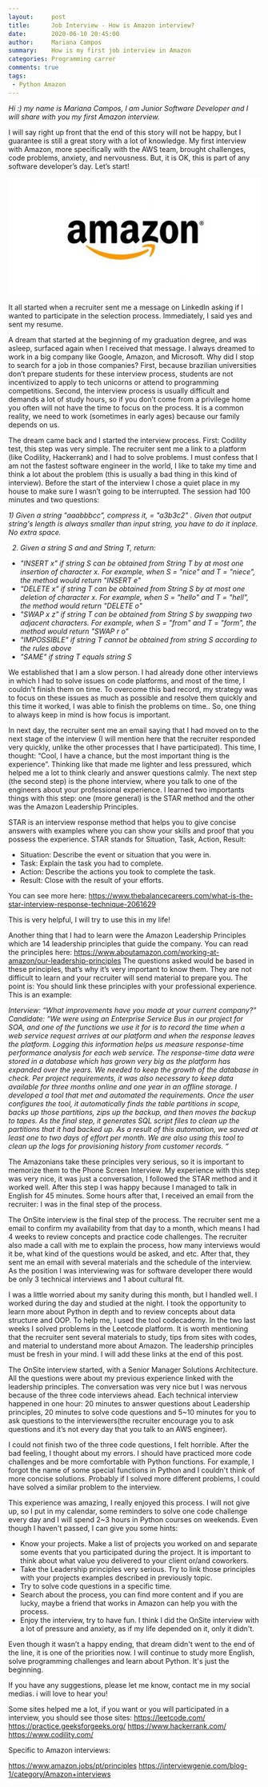 ```yaml
---
layout:     post
title:      Job Interview - How is Amazon interview?
date:       2020-06-10 20:45:00
author:     Mariana Campos
summary:    How is my first job interview in Amazon
categories: Programming carrer
comments: true
tags:
 - Python Amazon
---
```

<i>Hi :) my name is Mariana Campos, I am Junior Software Developer and I will share with you my first Amazon interview. </i>

I will say right up front that the end of this story will not be happy, but I guarantee is still a great story with  a lot of knowledge. My first interview with Amazon, more specifically with the AWS team, brought challenges, code problems, anxiety, and nervousness. But, it is OK, this is part of any software developer’s day. Let’s start!

<img src="/assets/amazon_imagem_blog.png">

It all started when a recruiter sent me a message on LinkedIn asking if I wanted to participate in the selection process. Immediately, I said yes and sent my resume. 

A dream that started at the beginning of my graduation degree, and was asleep, surfaced again when I received that message. I always dreamed to work in a big company like Google, Amazon, and Microsoft. Why did I stop to search for a job in those companies?  First, because brazilian universities don’t prepare students for these interview process, students are not incentivized to apply to tech unicorns or attend to programming competitions. Second, the interview process is usually difficult and demands a lot of study hours, so if you don’t come from a privilege home you often will not have the time to focus on the process. It is a common reality, we need to work (sometimes in early ages)  because our family depends on us.

The dream came back and I started the interview process. First: Codility test, this step was very simple. The recruiter sent me a link to a platform (like Codility, Hackerrank) and I had  to solve problems. I must confess that  I am not the fastest software engineer in the world, I like to take my time and think a lot about the problem (this is usually a bad thing in this kind of interview). Before the start of the interview I chose a quiet place in my house to make sure I wasn’t going to be interrupted. The session had 100 minutes and two questions:

<i>
1) Given a string "aaabbbcc", compress it, = "a3b3c2" . Given  that output string's length is always smaller than input string, you have to do it inplace. No extra space.

2) Given a string S and and String T, return:
<ul>
<li>"INSERT x" if string S can be obtained from String T by at most one insertion of character x.
For example, when S = "nice" and T = "niece", the method would return "INSERT e"</li>
<li>"DELETE x" if string T can be obtained from String S by at most one deletion of character x.
For example, when S = "hello" and T = "hell", the method would return "DELETE o"</li>
<li>"SWAP x z" if string T can be obtained from String S by swapping two adjacent characters.
For example, when S = "from" and T = "form", the method would return "SWAP r o"</li>
<li>"IMPOSSIBLE" if string T cannot be obtained from string S according to the rules above</li>
<li>"SAME" if string T equals string S</li>
</ul>
</i>

We established that  I am a slow person. I had already done other interviews in which I had to solve issues on code platforms, and most of the time, I couldn't finish them on time. To overcome this bad record, my strategy was to focus on these issues as much as possible and resolve them quickly  and this time it worked, I was able to finish the problems on time.. So,  one thing to always keep in mind is how  focus is important.

In next day, the recruiter sent me an email saying that I had moved on to the next stage of the interview (I will mention here that the recruiter responded very quickly, unlike the other processes that I have participated). This time, I thought: “Cool, I have a chance, but the most important thing is the experience”. Thinking like that made me lighter and less pressured, which helped me a lot to think clearly and answer questions calmly. The next step (the second step) is the phone interview, where you talk to one of the engineers about your professional experience. I learned two importants things with this step: one (more general) is the STAR method and the other was the Amazon Leadership Principles.

STAR is an interview response method that helps you to give concise answers with examples where you can show your skills and proof that you possess the experience. STAR stands for Situation, Task, Action, Result:

<ul>
<li>Situation: Describe the event or situation that you were in.</li>
<li>Task: Explain the task you had to complete.</li>
<li>Action: Describe the actions you took to complete the task.</li>
<li>Result: Close with the result of your efforts.</li>
</ul>

You can see more here:
<a>https://www.thebalancecareers.com/what-is-the-star-interview-response-technique-2061629</a>

This is very helpful, I will try to use this in my life! 

Another thing that I had to learn were the Amazon Leadership Principles which are 14 leadership principles that guide the company. You can read the principles here:
https://www.aboutamazon.com/working-at-amazon/our-leadership-principles
The questions asked would be based in these principles, that’s why it’s very important to know them. They are not difficult to learn and your recruiter will send material to prepare you. The point is: You should link these principles with your professional experience. This is an example:

<i>
Interview: “What improvements have you made at your current company?”
Candidate: “We were using an Enterprise Service Bus in our project for SOA, and one of the functions we use it for is to record the time when a web service request arrives at our platform and when the response leaves the platform. Logging this information helps us measure response-time performance analysis for each web service. The response-time data were stored in a database which has grown very big as the platform has expanded over the years. 
</i>
<i>
We needed to keep the growth of the database in check. Per project requirements, it was also necessary to keep data available for three months online and one year in an offline storage. 
</i>
<i>
I developed a tool that met and automated the requirements. Once the user configures the tool, it automatically finds the table partitions in scope, backs up those partitions, zips up the backup, and then moves the backup to tapes. As the final step, it generates SQL script files to clean up the partitions that it had backed up. 
</i>
<i>
As a result of this automation, we saved at least one to two days of effort per month. We are also using this tool to clean up the logs for provisioning history from customer records.
“
</i>

The Amazonians take these principles very serious, so it is important to memorize them to the Phone Screen Interview. My experience with this step was very nice, it was  just a conversation, I followed the STAR method and it worked well. After this step I was happy because I managed to talk in English for 45 minutes. Some hours after that, I received an email from the recruiter: I was in the final step of the process. 

The OnSite interview is the final step of the process. The recruiter sent me a email to confirm my availability from that day to a month, which means I had 4 weeks to review concepts and practice code challenges. The recruiter also made a call with me to explain the process, how many interviews would it be, what kind of the questions would be asked, and etc. After that, they sent me an email with several materials and the schedule of the interview. As the position I was interviewing was for software developer there would be only 3 technical interviews and 1 about cultural fit. 

I was a little worried about my sanity during this month, but I handled well. I worked during the day and studied at the night. I took the opportunity to learn more about Python in depth and to review concepts about data structure and OOP. To help me, I used the tool codecademy. In the two last weeks I solved problems in the Leetcode platform. It is worth mentioning that the recruiter sent several materials to study, tips from sites with codes, and material to understand more about Amazon. The leadership principles must be fresh in your mind.  I will add these links at the end of this post. 

The OnSite interview started, with a Senior Manager Solutions Architecture. All the questions were about my previous experience linked with the leadership principles. The conversation was very nice but I was nervous because of the three code interviews ahead.  Each technical interview happened in one hour: 20 minutes to answer questions about Leadership principles, 20 minutes to solve code questions and 5~10 minutes for  you to ask questions to the interviewers(the recruiter encourage you to ask questions and it’s not every day that you talk to an AWS engineer). 

I could not finish two of the three code questions, I felt horrible. After the bad feeling, I thought about my errors. I should have practiced more code challenges and be more comfortable with Python functions. For example, I forgot the name of some special functions in Python and I couldn't think of more concise solutions. Probably if I solved more different problems, I could have solved a similar problem to the interview. 

This experience was amazing, I really enjoyed this process. I will not give up, so I put in my calendar, some reminders to solve one code challenge every day and I will spend 2~3 hours in Python courses on weekends. Even though I haven't passed, I can give you some hints:

<ul>
<li>Know your projects. Make a list of projects you worked on and separate some events that you participated during the project. It is important to think about what value you delivered to your client or/and coworkers.</li>
<li>Take the Leadership principles very serious. Try to link those principles with your projects examples described in previously topic.</li>
<li>Try to solve code questions in a specific time.</li>
<li>Search about the process, you can find more content and if you are lucky, maybe a friend that works in Amazon can  help you with the process.
</li>
<li>Enjoy the interview, try to have fun. I think I did the OnSite interview with a lot of pressure and anxiety, as if my life depended on it, only it didn't. </li>
</ul>

Even though it wasn’t a happy ending, that dream didn't went to the end of the line, it is one of the priorities now. I will continue to study more English, solve programming challenges and learn about Python. It's just the beginning. 

If you have any suggestions, please let me know, contact me in my social medias. i will love to hear you!

Some sites helped me a lot, if you want or you will participated in a interview, you should see those sites:
<a>https://leetcode.com/</a>
<a>https://practice.geeksforgeeks.org/</a>
<a>https://www.hackerrank.com/</a>
<a>https://www.codility.com/</a>

Specific to Amazon interviews:

<a>https://www.amazon.jobs/pt/principles</a>
<a>https://interviewgenie.com/blog-1/category/Amazon+interviews</a>
